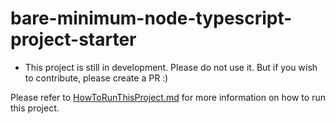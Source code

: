 # bare-minimum-node-typescript-project-starter

- This project is still in development. Please do not use it. But if you wish to contribute, please create a PR :)

Please refer to [HowToRunThisProject.md](./runbooks/HowToRunThisProject.md) for more information on how to run this project.
